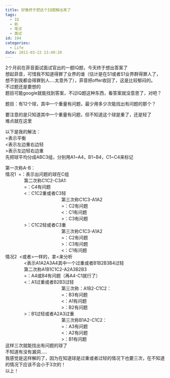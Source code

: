 ```yaml
---
title: 好像终于把这个IQ题解出来了
tags:
  - IQ
  - 称
  - 笔试
  - 面试
id: 194
categories:
  - Life
date: 2011-03-22 13:49:20
---
```


2个月前在菲音面试面试官出的一题IQ题，今天终于想出答案了    
想起菲音，可惜我不知道得罪了业界的谁（估计是在S1或者S1业界群得罪人了，想不到我都会得罪到人....太意外了），菲音把offer收回了，这是比较郁闷的。     
不过题还是要想的     
题目可能google就能找到答案，不过IQ题这种东西，看答案就没意思了，对吧？

题目：有12个球，其中一个重量有问题，最少用多少次能找出有问题的那个？

要注意的是只知道其中一个重量有问题，但不知道这个球是重了，还是轻了    
难点就在这里

以下是我的解法：    
=表示平衡     
&lt;表示左边重右边轻     
&gt;表示左边轻右边重     
先把球平均分成ABC3组，分别用A1~A4，B1~B4，C1~C4来标记

第一次称A-B：    
情况1&#160; =：表示出问题的球在C组     
&#160;&#160;&#160;&#160;&#160;&#160;&#160;&#160;&#160;&#160;&#160;&#160;&#160;&#160; 第二次称C1C2-C3A1:     
&#160;&#160;&#160;&#160;&#160;&#160;&#160;&#160;&#160;&#160;&#160;&#160;&#160;&#160; =：C4有问题    
&#160;&#160;&#160;&#160;&#160;&#160;&#160;&#160;&#160;&#160;&#160;&#160;&#160;&#160; &lt;：C1C2重或者C3轻    
&#160;&#160;&#160;&#160;&#160;&#160;&#160;&#160;&#160;&#160;&#160;&#160;&#160;&#160;&#160;&#160;&#160;&#160;&#160;&#160;&#160;&#160;&#160;&#160;&#160;&#160;&#160;&#160;&#160;&#160;&#160;&#160;&#160;&#160;&#160;&#160;&#160;&#160;&#160;&#160;&#160;&#160;&#160;&#160; 第三次称C1C3-A1A2    
&#160;&#160;&#160;&#160;&#160;&#160;&#160;&#160;&#160;&#160;&#160;&#160;&#160;&#160;&#160;&#160;&#160;&#160;&#160;&#160;&#160;&#160;&#160;&#160;&#160;&#160;&#160;&#160;&#160;&#160;&#160;&#160;&#160;&#160;&#160;&#160;&#160;&#160;&#160;&#160;&#160;&#160;&#160;&#160; =：C2有问题    
&#160;&#160;&#160;&#160;&#160;&#160;&#160;&#160;&#160;&#160;&#160;&#160;&#160;&#160;&#160;&#160;&#160;&#160;&#160;&#160;&#160;&#160;&#160;&#160;&#160;&#160;&#160;&#160;&#160;&#160;&#160;&#160;&#160;&#160;&#160;&#160;&#160;&#160;&#160;&#160;&#160;&#160;&#160;&#160; &lt;：C1有问题    
&#160;&#160;&#160;&#160;&#160;&#160;&#160;&#160;&#160;&#160;&#160;&#160;&#160;&#160;&#160;&#160;&#160;&#160;&#160;&#160;&#160;&#160;&#160;&#160;&#160;&#160;&#160;&#160;&#160;&#160;&#160;&#160;&#160;&#160;&#160;&#160;&#160;&#160;&#160;&#160;&#160;&#160;&#160;&#160; &gt;：C3有问题    
&#160;&#160;&#160;&#160;&#160;&#160;&#160;&#160;&#160;&#160;&#160;&#160;&#160;&#160; &gt;：C1C2轻或者C3重    
&#160;&#160;&#160;&#160;&#160;&#160;&#160;&#160;&#160;&#160;&#160;&#160;&#160;&#160;&#160;&#160;&#160;&#160;&#160;&#160;&#160;&#160;&#160;&#160;&#160;&#160;&#160;&#160;&#160;&#160;&#160;&#160;&#160;&#160;&#160;&#160;&#160;&#160;&#160;&#160;&#160;&#160;&#160;&#160; 第三次称C1C3-A1A2    
&#160;&#160;&#160;&#160;&#160;&#160;&#160;&#160;&#160;&#160;&#160;&#160;&#160;&#160;&#160;&#160;&#160;&#160;&#160;&#160;&#160;&#160;&#160;&#160;&#160;&#160;&#160;&#160;&#160;&#160;&#160;&#160;&#160;&#160;&#160;&#160;&#160;&#160;&#160;&#160;&#160;&#160;&#160;&#160; =：C2有问题    
&#160;&#160;&#160;&#160;&#160;&#160;&#160;&#160;&#160;&#160;&#160;&#160;&#160;&#160;&#160;&#160;&#160;&#160;&#160;&#160;&#160;&#160;&#160;&#160;&#160;&#160;&#160;&#160;&#160;&#160;&#160;&#160;&#160;&#160;&#160;&#160;&#160;&#160;&#160;&#160;&#160;&#160;&#160;&#160; &gt;：C3有问题    
&#160;&#160;&#160;&#160;&#160;&#160;&#160;&#160;&#160;&#160;&#160;&#160;&#160;&#160;&#160;&#160;&#160;&#160;&#160;&#160;&#160;&#160;&#160;&#160;&#160;&#160;&#160;&#160;&#160;&#160;&#160;&#160;&#160;&#160;&#160;&#160;&#160;&#160;&#160;&#160;&#160;&#160;&#160;&#160; &lt;：C1有问题    
情况2&#160; &lt;或者&gt;一样的，拿&lt;来分析    
&#160;&#160;&#160;&#160;&#160;&#160;&#160;&#160;&#160;&#160;&#160;&#160;&#160;&#160; &lt;表示A1A2A3A4其中一个过重或者B1B2B3B4过轻    
&#160;&#160;&#160;&#160;&#160;&#160;&#160;&#160;&#160;&#160;&#160;&#160;&#160;&#160; 第二次称A1B1C1C2-A2A3B2B3    
&#160;&#160;&#160;&#160;&#160;&#160;&#160;&#160;&#160;&#160;&#160;&#160;&#160;&#160; =：A4或B4有问题（再A4-C1就行了）    
&#160;&#160;&#160;&#160;&#160;&#160;&#160;&#160;&#160;&#160;&#160;&#160;&#160;&#160; &lt;：A1过重或者B2B3过轻    
&#160;&#160;&#160;&#160;&#160;&#160;&#160;&#160;&#160;&#160;&#160;&#160;&#160;&#160;&#160;&#160;&#160;&#160;&#160;&#160;&#160;&#160;&#160;&#160;&#160;&#160;&#160;&#160;&#160;&#160;&#160;&#160;&#160;&#160;&#160;&#160;&#160;&#160;&#160;&#160;&#160;&#160;&#160;&#160; 第三次称：A1B2-C1C2：    
&#160;&#160;&#160;&#160;&#160;&#160;&#160;&#160;&#160;&#160;&#160;&#160;&#160;&#160;&#160;&#160;&#160;&#160;&#160;&#160;&#160;&#160;&#160;&#160;&#160;&#160;&#160;&#160;&#160;&#160;&#160;&#160;&#160;&#160;&#160;&#160;&#160;&#160;&#160;&#160;&#160;&#160;&#160;&#160; =：B3有问题    
&#160;&#160;&#160;&#160;&#160;&#160;&#160;&#160;&#160;&#160;&#160;&#160;&#160;&#160;&#160;&#160;&#160;&#160;&#160;&#160;&#160;&#160;&#160;&#160;&#160;&#160;&#160;&#160;&#160;&#160;&#160;&#160;&#160;&#160;&#160;&#160;&#160;&#160;&#160;&#160;&#160;&#160;&#160;&#160; &lt;：A1有问题    
&#160;&#160;&#160;&#160;&#160;&#160;&#160;&#160;&#160;&#160;&#160;&#160;&#160;&#160;&#160;&#160;&#160;&#160;&#160;&#160;&#160;&#160;&#160;&#160;&#160;&#160;&#160;&#160;&#160;&#160;&#160;&#160;&#160;&#160;&#160;&#160;&#160;&#160;&#160;&#160;&#160;&#160;&#160;&#160; &gt;：B2有问题    
&#160;&#160;&#160;&#160;&#160;&#160;&#160;&#160;&#160;&#160;&#160;&#160;&#160;&#160; &gt;：B1过轻或者A2A3过重    
&#160;&#160;&#160;&#160;&#160;&#160;&#160;&#160;&#160;&#160;&#160;&#160;&#160;&#160;&#160;&#160;&#160;&#160;&#160;&#160;&#160;&#160;&#160;&#160;&#160;&#160;&#160;&#160;&#160;&#160;&#160;&#160;&#160;&#160;&#160;&#160;&#160;&#160;&#160;&#160;&#160;&#160;&#160;&#160; 第三次称B1A2-C1C2：    
&#160;&#160;&#160;&#160;&#160;&#160;&#160;&#160;&#160;&#160;&#160;&#160;&#160;&#160;&#160;&#160;&#160;&#160;&#160;&#160;&#160;&#160;&#160;&#160;&#160;&#160;&#160;&#160;&#160;&#160;&#160;&#160;&#160;&#160;&#160;&#160;&#160;&#160;&#160;&#160;&#160;&#160;&#160;&#160; =：A3有问题    
&#160;&#160;&#160;&#160;&#160;&#160;&#160;&#160;&#160;&#160;&#160;&#160;&#160;&#160;&#160;&#160;&#160;&#160;&#160;&#160;&#160;&#160;&#160;&#160;&#160;&#160;&#160;&#160;&#160;&#160;&#160;&#160;&#160;&#160;&#160;&#160;&#160;&#160;&#160;&#160;&#160;&#160;&#160;&#160; &lt;：A2有问题    
&#160;&#160;&#160;&#160;&#160;&#160;&#160;&#160;&#160;&#160;&#160;&#160;&#160;&#160;&#160;&#160;&#160;&#160;&#160;&#160;&#160;&#160;&#160;&#160;&#160;&#160;&#160;&#160;&#160;&#160;&#160;&#160;&#160;&#160;&#160;&#160;&#160;&#160;&#160;&#160;&#160;&#160;&#160;&#160; &gt;：B1有问题    
这样三次就能找出有问题的球了    
不知道有没有漏洞.....    
我感觉是这样解的了，因为在知道球是过重或者过轻的情况下也要三次，在不知道的情况下应该不会小于3次的！    
以上！